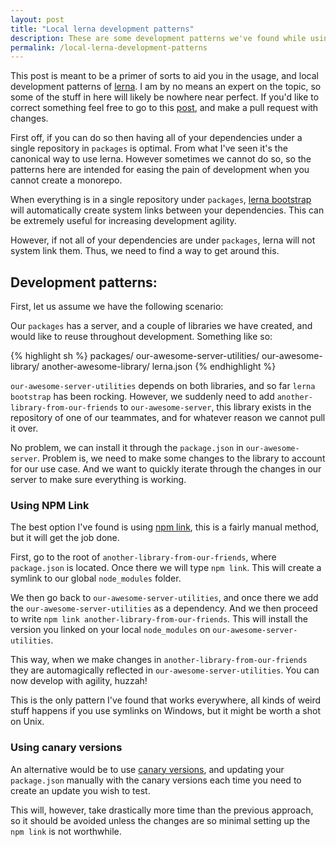 ```yaml
---
layout: post
title: "Local lerna development patterns"
description: These are some development patterns we've found while using lerna that have made our lives a bit easier.
permalink: /local-lerna-development-patterns
---
```


This post is meant to be a primer of sorts to aid you in the usage, and local
development patterns of [lerna](https://github.com/lerna/lerna). I am by no
means an expert on the topic, so some of the stuff in here will likely be
nowhere near perfect. If you'd like to correct something feel free to go to this
[post](https://github.com/Zyst/zyst.github.io/blob/master/_posts/2018-01-23-local-lerna-development-patterns%20-%20Copy%20-%20Copy.markdown),
and make a pull request with changes.

First off, if you can do so then having all of your dependencies under a single
repository in `packages` is optimal. From what I've seen it's the canonical way
to use lerna. However sometimes we cannot do so, so the patterns here are
intended for easing the pain of development when you cannot create a monorepo.

When everything is in a single repository under `packages`,
[lerna bootstrap](https://github.com/lerna/lerna#bootstrap) will automatically
create system links between your dependencies. This can be extremely useful for
increasing development agility.

However, if not all of your dependencies are under `packages`, lerna will not
system link them. Thus, we need to find a way to get around this.

## Development patterns:

First, let us assume we have the following scenario:

Our `packages` has a server, and a couple of libraries we have created, and
would like to reuse throughout development. Something like so:

{% highlight sh %}
packages/
  our-awesome-server-utilities/
  our-awesome-library/
  another-awesome-library/
lerna.json
{% endhighlight %}

`our-awesome-server-utilities` depends on both libraries, and so far
`lerna bootstrap` has been rocking. However, we suddenly need to add
`another-library-from-our-friends` to `our-awesome-server`, this library exists
in the repository of one of our teammates, and for whatever reason we cannot
pull it over.

No problem, we can install it through the `package.json` in
`our-awesome-server`. Problem is, we need to make some changes to the library to
account for our use case. And we want to quickly iterate through the changes in
our server to make sure everything is working.

### Using NPM Link

The best option I've found is using [npm link](https://docs.npmjs.com/cli/link),
this is a fairly manual method, but it will get the job done.

First, go to the root of `another-library-from-our-friends`, where
`package.json` is located. Once there we will type `npm link`. This will create
a symlink to our global `node_modules` folder.

We then go back to `our-awesome-server-utilities`, and once there we add the
`our-awesome-server-utilities` as a dependency. And we then proceed to write
`npm link another-library-from-our-friends`. This will install the version you
linked on your local `node_modules` on `our-awesome-server-utilities`.

This way, when we make changes in `another-library-from-our-friends` they are
automagically reflected in `our-awesome-server-utilities`. You can now develop
with agility, huzzah!

This is the only pattern I've found that works everywhere, all kinds of weird
stuff happens if you use symlinks on Windows, but it might be worth a shot on
Unix.

### Using canary versions

An alternative would be to use
[canary versions](https://github.com/lerna/lerna#--canary--c), and updating your
`package.json` manually with the canary versions each time you need to create an
update you wish to test.

This will, however, take drastically more time than the previous approach, so
it should be avoided unless the changes are so minimal setting up the `npm link`
is not worthwhile.
